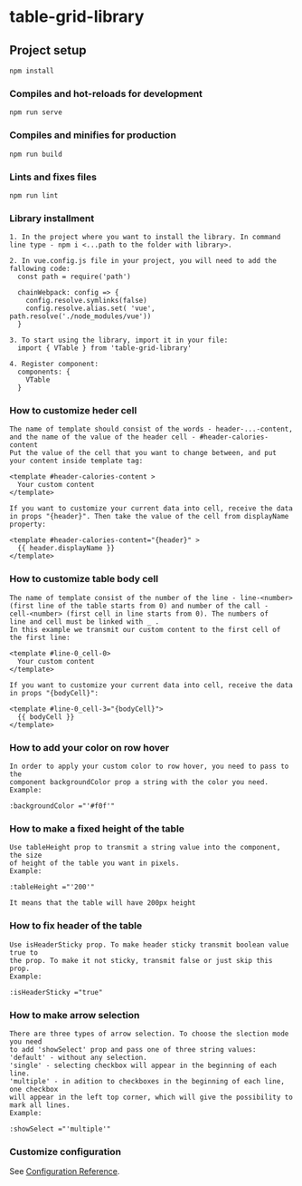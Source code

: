 # table-grid-library

## Project setup
```
npm install
```

### Compiles and hot-reloads for development
```
npm run serve
```

### Compiles and minifies for production
```
npm run build
```

### Lints and fixes files
```
npm run lint
```
### Library installment
```
1. In the project where you want to install the library. In command line type - npm i <...path to the folder with library>.

2. In vue.config.js file in your project, you will need to add the fallowing code:
  const path = require('path')

  chainWebpack: config => {
    config.resolve.symlinks(false)
    config.resolve.alias.set( 'vue', path.resolve('./node_modules/vue'))  
  }

3. To start using the library, import it in your file:
  import { VTable } from 'table-grid-library'

4. Register component:
  components: {
    VTable
  }
```
### How to customize heder cell
```
The name of template should consist of the words - header-...-content,
and the name of the value of the header cell - #header-calories-content
Put the value of the cell that you want to change between, and put
your content inside template tag:

<template #header-calories-content >
  Your custom content
</template>

If you want to customize your current data into cell, receive the data
in props "{header}". Then take the value of the cell from displayName
property:

<template #header-calories-content="{header}" >
  {{ header.displayName }}
</template>
```
### How to customize table body cell
```
The name of template consist of the number of the line - line-<number>
(first line of the table starts from 0) and number of the call - 
cell-<number> (first cell in line starts from 0). The numbers of
line and cell must be linked with _ .
In this example we transmit our custom content to the first cell of
the first line:

<template #line-0_cell-0>
  Your custom content
</template>

If you want to customize your current data into cell, receive the data
in props "{bodyCell}":

<template #line-0_cell-3="{bodyCell}">
  {{ bodyCell }}
</template>
```

### How to add your color on row hover
```
In order to apply your custom color to row hover, you need to pass to the
component backgroundColor prop a string with the color you need.
Example:

:backgroundColor ="'#f0f'"

```
### How to make a fixed height of the table
```
Use tableHeight prop to transmit a string value into the component, the size 
of height of the table you want in pixels.
Example:

:tableHeight ="'200'"

It means that the table will have 200px height

```
### How to fix header of the table
```
Use isHeaderSticky prop. To make header sticky transmit boolean value true to
the prop. To make it not sticky, transmit false or just skip this prop.
Example:

:isHeaderSticky ="true"
```
### How to make arrow selection
```
There are three types of arrow selection. To choose the slection mode you need
to add 'showSelect' prop and pass one of three string values:
'default' - without any selection.
'single' - selecting checkbox will appear in the beginning of each line.
'multiple' - in adition to checkboxes in the beginning of each line, one checkbox
will appear in the left top corner, which will give the possibility to mark all lines.
Example:

:showSelect ="'multiple'"
```
### Customize configuration
See [Configuration Reference](https://cli.vuejs.org/config/).
